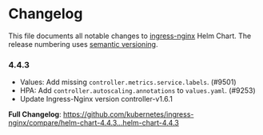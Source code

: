 # Changelog

This file documents all notable changes to [ingress-nginx](https://github.com/kubernetes/ingress-nginx) Helm Chart. The release numbering uses [semantic versioning](http://semver.org).

### 4.4.3

* Values: Add missing `controller.metrics.service.labels`. (#9501)
* HPA: Add `controller.autoscaling.annotations` to `values.yaml`. (#9253)
* Update Ingress-Nginx version controller-v1.6.1

**Full Changelog**: https://github.com/kubernetes/ingress-nginx/compare/helm-chart-4.4.3...helm-chart-4.4.3
